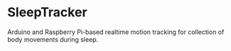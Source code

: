 # SleepTracker
Arduino and Raspberry Pi-based realtime motion tracking for collection of body movements during sleep.
